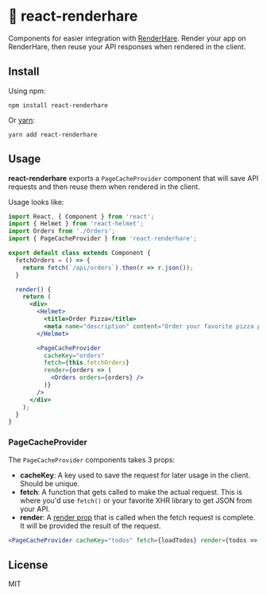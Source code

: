 # 🐰 react-renderhare

Components for easier integration with [RenderHare](https://renderhare.com/). Render your app on RenderHare, then reuse your API responses when rendered in the client.

## Install

Using npm:

```shell
npm install react-renderhare
```

Or [yarn](https://yarnpkg.com/en/):

```shell
yarn add react-renderhare
```

## Usage

__react-renderhare__ exports a `PageCacheProvider` component that will save API requests and then reuse them when rendered in the client.

Usage looks like:

```jsx
import React, { Component } from 'react';
import { Helmet } from 'react-helmet';
import Orders from './Orders';
import { PageCacheProvider } from 'react-renderhare';

export default class extends Component {
  fetchOrders = () => {
    return fetch(`/api/orders`).then(r => r.json());
  }

  render() {
    return (
      <div>
        <Helmet>
          <title>Order Pizza</title>
          <meta name="description" content="Order your favorite pizza pie" />
        </Helmet>

        <PageCacheProvider
          cacheKey="orders"
          fetch={this.fetchOrders}
          render={orders => (
            <Orders orders={orders} />
          )}
        />
      </div>
    );
  }
}
```

### PageCacheProvider

The `PageCacheProvider` components takes 3 props:

* __cacheKey__: A key used to save the request for later usage in the client. Should be unique.
* __fetch__: A function that gets called to make the actual request. This is where you'd use `fetch()` or your favorite XHR library to get JSON from your API.
* __render__: A [render prop](https://reactjs.org/docs/render-props.html) that is called when the fetch request is complete. It will be provided the result of the request.

```jsx
<PageCacheProvider cacheKey="todos" fetch={loadTodos} render={todos => <TodoList todos={todos}/>}></PageCacheProvider>
```

## License

MIT

